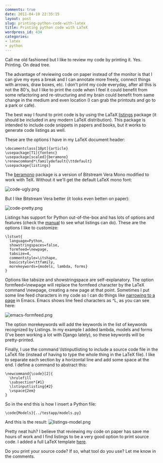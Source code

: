 ```yaml
---
comments: true
date: 2011-04-10 22:35:15
layout: post
slug: printing-python-code-with-latex
title: Printing python code with LaTeX
wordpress_id: 434
categories:
- latex
- python
---
```


Call me old fashioned but I like to review my code by printing it. Yes. Printing. On dead tree.

The advantage of reviewing code on paper instead of the monitor is that I can give my eyes a break and I can annotate more freely, connect things with arrows, draw boxes, etc. I don't print my code everyday, after all this is not the 80's, but I like to print the code when I feel it could benefit from some refactoring and re-structuring and my brain could benefit from same change in the medium and even location (I can grab the printouts and go to a park or cafe).

<!-- more -->

The best way I found to print code is by using the LaTaX [listings](http://www.ctan.org/tex-archive/macros/latex/contrib/listings/) package (it should be included in any modern LaTeX distribution). This package is intended to include code snippets in papers and books, but it works to generate code listings as well.

These are the options I have in my LaTeX document header:

    
    \documentclass[10pt]{article}
    \usepackage[T1]{fontenc}
    \usepackage[scaled]{beramono}
    \renewcommand*\familydefault{\ttdefault}
    \usepackage{listings}




The [beramono](http://www.tug.dk/FontCatalogue/beramono/) package is a version of Bitstream Vera Mono modified to work with TeX. Without it we'll get the default LaTeX mono font:

![code-ugly.png](http://images.pedrokroger.net/code-ugly.png)

But I like Bitstream Vera better (it looks even betten on paper):

![code-pretty.png](http://images.pedrokroger.net/code-pretty.png)

Listings has support for Python out-of-the-box and has lots of options and features (check the [manual](http://mirrors.ctan.org/macros/latex/contrib/listings/listings.pdf) to see what listings can do). These are the options I like to customize:

    
    \lstset{
      language=Python,
      showstringspaces=false,
      formfeed=\newpage,
      tabsize=4,
      commentstyle=\itshape,
      basicstyle=\ttfamily,
      morekeywords={models, lambda, forms}
    }


Options like tabsize and showstringspace are self-explanatory. The option formfeed=\newpage will replace the formfeed character by the LaTeX command \newpage, creating a new page at that point. Sometimes I put some line feed characters in my code so I can do things like [narrowing to a page](http://www.gnu.org/software/emacs/manual/html_node/emacs/Narrowing.html) in Emacs. Emacs shows line feed characters as ^L, as you can see here:

![emacs-formfeed.png](http://images.pedrokroger.net/emacs-formfeed.png)

The option morekeywords will add the keywords in the list of keywords recognized by Listings. In my example I added lambda, models and forms (I've been working a lot with Django lately), so these keywords will be pretty-printed.

Finally, I use the command \lstinputlisting to include a source code file in the LaTeX file (instead of having to type the whole thing in the LaTeX file). I like to separate each section by a horizontal line and add some space at the end. I define a command to abstract this:

    
    \newcommand{\code}[2]{
      \hrulefill
      \subsection*{#1}
      \lstinputlisting{#2}
      \vspace{2em}
    }


So in the end this is how I insert a Python file:

    
    \code{Models}{../testapp/models.py}




And this is the result:
![listings-model.png](http://images.pedrokroger.net/listings-model.png)

Pretty neat huh? I believe that reviewing my code on paper has save me hours of work and I find listings to be a very good option to print source code. I added a full LaTeX template [here](http://pastebin.com/RiGKvz0y).

Do you print your source code? If so, what tool do you use? Let me know in the comments.
